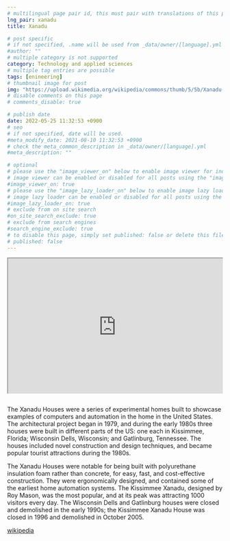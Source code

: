 ```yaml
---
# multilingual page pair id, this must pair with translations of this page. (This name must be unique)
lng_pair: xanadu
title: Xanadu

# post specific
# if not specified, .name will be used from _data/owner/[language].yml
#author: ""
# multiple category is not supported
category: Technology and applied sciences
# multiple tag entries are possible
tags: [enineering]
# thumbnail image for post
img: "https://upload.wikimedia.org/wikipedia/commons/thumb/5/5b/Xanadu-House-in-Kissimmee-Florida-1990.jpg/1536px-Xanadu-House-in-Kissimmee-Florida-1990.jpg"
# disable comments on this page
# comments_disable: true

# publish date
date: 2022-05-25 11:32:53 +0900
# seo
# if not specified, date will be used.
#meta_modify_date: 2021-08-10 11:32:53 +0900
# check the meta_common_description in _data/owner/[language].yml
#meta_description: ""

# optional
# please use the "image_viewer_on" below to enable image viewer for individual pages or posts (_posts/ or [language]/_posts folders).
# image viewer can be enabled or disabled for all posts using the "image_viewer_posts: true" setting in _data/conf/main.yml.
#image_viewer_on: true
# please use the "image_lazy_loader_on" below to enable image lazy loader for individual pages or posts (_posts/ or [language]/_posts folders).
# image lazy loader can be enabled or disabled for all posts using the "image_lazy_loader_posts: true" setting in _data/conf/main.yml.
#image_lazy_loader_on: true
# exclude from on site search
#on_site_search_exclude: true
# exclude from search engines
#search_engine_exclude: true
# to disable this page, simply set published: false or delete this file
# published: false
---
```


<div style="position:relative;padding-bottom:56.25%;padding-top:35px;height:0;margin-bottom:2em;overflow:hidden">
    <iframe style="position:absolute;top:0;left:0;width:100%;height:100%"  src="https://www.youtube.com/embed/8E03DaDCog4?si=rk3zRMP9_8siefou" title="YouTube video player"  allowfullscreen>
    </iframe>
</div>

The Xanadu Houses were a series of experimental homes built to showcase examples of computers and automation in the home in the United States. The architectural project began in 1979, and during the early 1980s three houses were built in different parts of the US: one each in Kissimmee, Florida; Wisconsin Dells, Wisconsin; and Gatlinburg, Tennessee. The houses included novel construction and design techniques, and became popular tourist attractions during the 1980s.

The Xanadu Houses were notable for being built with polyurethane insulation foam rather than concrete, for easy, fast, and cost-effective construction. They were ergonomically designed, and contained some of the earliest home automation systems. The Kissimmee Xanadu, designed by Roy Mason, was the most popular, and at its peak was attracting 1000 visitors every day. The Wisconsin Dells and Gatlinburg houses were closed and demolished in the early 1990s; the Kissimmee Xanadu House was closed in 1996 and demolished in October 2005.

[wikipedia](https://en.m.wikipedia.org/wiki/Xanadu_Houses)
